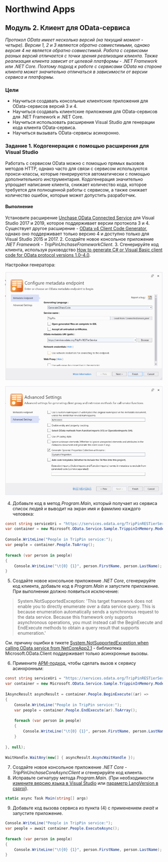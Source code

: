 # Northwind Apps

## Модуль 2. Клиент для OData-сервиса

_Протокол OData имеет несколько версий (на текущий момент - четыре). Версии 1, 2 и 3 являются обратно совместимыми, однако версия 4 не является обратно совместимой. Работа с сервисами разных версий отличается с точки зрения реализации клиента. Также реализация клиента зависит от целевой платформы - .NET Framework или .NET Core. Поэтому подход к работе с сервисами OData на стороне клиента может значительно отличаться в зависимости от версии сервиса и платформы._

### Цели

* Научиться создавать консольные клиентские приложения для OData-сервисов версий 3 и 4.
* Научиться создавать клиентские приложения для OData-сервисов для .NET Framework и .NET Core.
* Научиться использовать расширения Visual Studio для генерации кода клиента OData-сервиса.
* Научиться вызывать OData-сервисы асинхронно.


### Задание 1. Кодогенерация с помощью расширения для Visual Studio

Работать с сервисом OData можно с помощью прямых вызовов методов HTTP, однако часто для связи с сервисом используются прокси-классы, которые генерируются автоматически с помощью дополнительного инструментария. Кодогенерация значительно упрощает написание клиента, снижает количество кода, которое требуется для полноценной работы с сервисом, а также снижает количество ошибок, которые может допустить разработчик.

#### Выполнение

Установите расширение [Unchase OData Connected Service](https://marketplace.visualstudio.com/items?itemName=Unchase.unchaseodataconnectedservice) для Visual Studio 2017 и 2019, которое поддерживает версии протокола 3 и 4. Существует другое расширение - [OData v4 Client Code Generator](https://marketplace.visualstudio.com/items?itemName=bingl.ODatav4ClientCodeGenerator), однако оно поддерживает только версию 4 и доступно только для Visual Studio 2015 и 2017.
2. Создайте новое консольное приложение *.NET Framework* - _TripPinUnchaseFrameworkClient_.
3. Сгенерируйте код клиента, используя руководство [How to generate C# or Visual Basic client code for OData protocol versions 1.0–4.0](https://medium.com/@unchase/how-to-generate-c-or-visual-basic-client-code-for-odata-protocol-versions-1-0-4-0-a3a4f9402ea1).

Настройки генератора:

![Metadata Endpoint](unchase-odata-generation-endpoint.png)

![Advanced Settings](unchase-odata-generation-advanced-settings.png)

4. Добавьте код в метод _Program.Main_, который получает из сервиса список людей и выводит на экран имя и фамилию каждого человека:

```cs
const string serviceUri = "https://services.odata.org/TripPinRESTierService";
var container = new Microsoft.OData.Service.Sample.TrippinInMemory.Models.Container(new Uri(serviceUri));

Console.WriteLine("People in TripPin service:");
var people = container.People.ToArray();

foreach (var person in people)
{
    Console.WriteLine("\t{0} {1}", person.FirstName, person.LastName);
}
```

5. Создайте новое консольное приложение *.NET Core*, сгенерируйте код клиента, добавьте код в _Program.Main_ и запустите приложение. При выполнении должно появиться исключение:

> System.NotSupportedException: 'This target framework does not enable you to directly enumerate over a data service query. This is because enumeration automatically sends a synchronous request to the data service. Because this framework only supports asynchronous operations, you must instead call the BeginExecute and EndExecute methods to obtain a query result that supports enumeration.'

См. причину ошибки в тикете [System.NotSupportedException when calling OData service from NetCoreApp2.1](https://github.com/OData/odata.net/issues/1303) - библиотека Microsoft.OData.Client поддерживает только асинхронные вызовы.

6. Примените [APM-подход](https://docs.microsoft.com/en-us/dotnet/standard/asynchronous-programming-patterns/asynchronous-programming-model-apm), чтобы сделать вызов к сервису асинхронным:

```cs
const string serviceUri = "https://services.odata.org/TripPinRESTierService";
var container = new Microsoft.OData.Service.Sample.TrippinInMemory.Models.Container(new Uri(serviceUri));

IAsyncResult asyncResult = container.People.BeginExecute((ar) =>
{
    Console.WriteLine("People in TripPin service:");
    var people = container.People.EndExecute(ar).ToArray();

    foreach (var person in people)
    {
        Console.WriteLine("\t{0} {1}", person.FirstName, person.LastName);
    }

}, null);

WaitHandle.WaitAny(new[] { asyncResult.AsyncWaitHandle });
```

7. Создайте новое консольное приложение *.NET Core* - _TripPinUnchaseCoreAsyncClient_ и сгенерируйте код клиента.
8. Исправьте сигнатуру метода _Program.Main_. (При необходимости [измените версию языка в Visual Studio](https://codez.deedx.cz/posts/csharp-async-main/) или [параметр LangVersion в csproj](https://stackoverflow.com/questions/47588531/error-message-cs5001-program-does-not-contain-a-static-main-method-suitable-f)).

```cs
static async Task Main(string[] args)
```

9. Добавьте код вызова сервиса из пункта (4) с применением _await_ и запустите приложение.

```cs
Console.WriteLine("People in TripPin service:");
var people = await container.People.ExecuteAsync();

foreach (var person in people)
{
    Console.WriteLine("\t{0} {1}", person.FirstName, person.LastName);
}
```